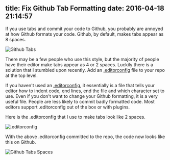 title: Fix Github Tab Formatting
date: 2016-04-18 21:14:57
---
If you use tabs and commit your code to Github, you probably are annoyed at how Github formats your code. Github, by default, makes tabs appear as 8 spaces.


![Github Tabs](/img/github-tabs.png)


There may be a few people who use this style, but the majority of people have their editor make tabs appear as 4 or 2 spaces. Luckily there is a solution that I stumbled upon recently. Add an [.editorconfig](http://editorconfig.org/) file to your repo at the top level.

If you haven't used an [.editorconfig](http://editorconfig.org/), it essentially is a file that tells your editor how to indent code, end lines, end the file and which character set to use. Even if you don't want to change your Github formatting, it is a very useful file. People are less likely to commit badly formatted code. Most editors support .editorconfig out of the box or with plugins.

Here is the .editorconfig that I use to make tabs look like 2 spaces.


![.editorconfig](/img/editorconfig.png)

With the above .editorconfig committed to the repo, the code now looks like this on Github.


![Github Tabs Spaces](/img/github-tabs-spaces.png)